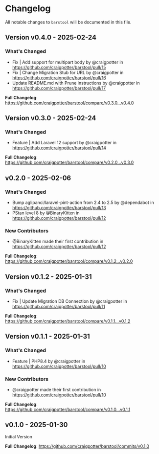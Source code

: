 # Changelog

All notable changes to `barstool` will be documented in this file.

## Version v0.4.0 - 2025-02-24

### What's Changed

* Fix | Add support for multipart body by @craigpotter in https://github.com/craigpotter/barstool/pull/15
* Fix | Change Migration Stub for URL  by @craigpotter in https://github.com/craigpotter/barstool/pull/16
* Update README.md with Prune instructions  by @craigpotter in https://github.com/craigpotter/barstool/pull/17

**Full Changelog**: https://github.com/craigpotter/barstool/compare/v0.3.0...v0.4.0

## Version v0.3.0 - 2025-02-24

### What's Changed

* Feature | Add Laravel 12 support by @craigpotter in https://github.com/craigpotter/barstool/pull/14

**Full Changelog**: https://github.com/craigpotter/barstool/compare/v0.2.0...v0.3.0

## v0.2.0 - 2025-02-06

### What's Changed

* Bump aglipanci/laravel-pint-action from 2.4 to 2.5 by @dependabot in https://github.com/craigpotter/barstool/pull/13
* PStan level 8 by @BinaryKitten in https://github.com/craigpotter/barstool/pull/12

### New Contributors

* @BinaryKitten made their first contribution in https://github.com/craigpotter/barstool/pull/12

**Full Changelog**: https://github.com/craigpotter/barstool/compare/v0.1.2...v0.2.0

## Version v0.1.2 - 2025-01-31

### What's Changed

* Fix | Update Migration DB Connection by @craigpotter in https://github.com/craigpotter/barstool/pull/11

**Full Changelog**: https://github.com/craigpotter/barstool/compare/v0.1.1...v0.1.2

## Version v0.1.1 - 2025-01-31

### What's Changed

* Feature | PHP8.4 by @craigpotter in https://github.com/craigpotter/barstool/pull/10

### New Contributors

* @craigpotter made their first contribution in https://github.com/craigpotter/barstool/pull/10

**Full Changelog**: https://github.com/craigpotter/barstool/compare/v0.1.0...v0.1.1

## v0.1.0 - 2025-01-30

Initial Version

**Full Changelog**: https://github.com/craigpotter/barstool/commits/v0.1.0
